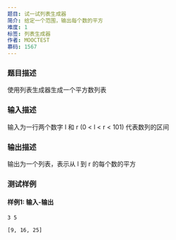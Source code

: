 ```yaml
---
题目: 试一试列表生成器
简介: 给定一个范围，输出每个数的平方
难度: 1
标签: 列表生成器
作者: MOOCTEST
慕码: 1567
---
```


### 题目描述

使用列表生成器生成一个平方数列表

### 输入描述

输入为一行两个数字 l 和 r (0 < l < r < 101) 代表数列的区间

### 输出描述

输出为一个列表，表示从 l 到 r 的每个数的平方

### 测试样例

#### 样例1: 输入-输出

```
3 5
```

```
[9, 16, 25]
```

